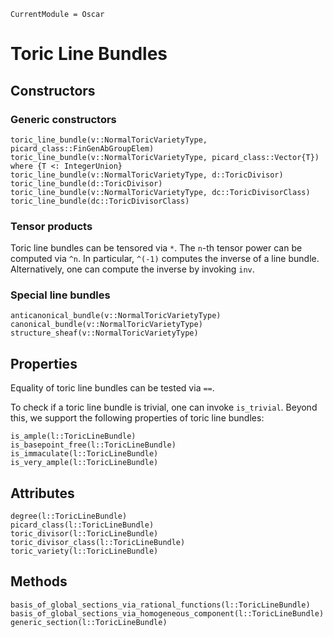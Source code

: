 ```@meta
CurrentModule = Oscar
```


# Toric Line Bundles


## Constructors

### Generic constructors

```@docs
toric_line_bundle(v::NormalToricVarietyType, picard_class::FinGenAbGroupElem)
toric_line_bundle(v::NormalToricVarietyType, picard_class::Vector{T}) where {T <: IntegerUnion}
toric_line_bundle(v::NormalToricVarietyType, d::ToricDivisor)
toric_line_bundle(d::ToricDivisor)
toric_line_bundle(v::NormalToricVarietyType, dc::ToricDivisorClass)
toric_line_bundle(dc::ToricDivisorClass)
```

### Tensor products

Toric line bundles can be tensored via `*`. The `n`-th tensor power can be computed via `^n`.
In particular, `^(-1)` computes the inverse of a line bundle. Alternatively, one can compute
the inverse by invoking `inv`.

### Special line bundles

```@docs
anticanonical_bundle(v::NormalToricVarietyType)
canonical_bundle(v::NormalToricVarietyType)
structure_sheaf(v::NormalToricVarietyType)
```


## Properties

Equality of toric line bundles can be tested via `==`.

To check if a toric line bundle is trivial, one can invoke `is_trivial`. Beyond this,
we support the following properties of toric line bundles:
```@docs
is_ample(l::ToricLineBundle)
is_basepoint_free(l::ToricLineBundle)
is_immaculate(l::ToricLineBundle)
is_very_ample(l::ToricLineBundle)
```


## Attributes

```@docs
degree(l::ToricLineBundle)
picard_class(l::ToricLineBundle)
toric_divisor(l::ToricLineBundle)
toric_divisor_class(l::ToricLineBundle)
toric_variety(l::ToricLineBundle)
```


## Methods

```@docs
basis_of_global_sections_via_rational_functions(l::ToricLineBundle)
basis_of_global_sections_via_homogeneous_component(l::ToricLineBundle)
generic_section(l::ToricLineBundle)
```
